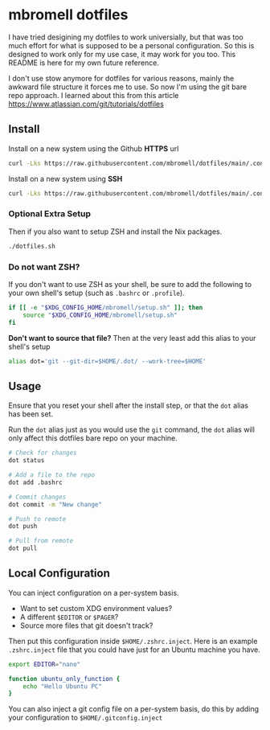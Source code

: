 # mbromell dotfiles

I have tried desigining my dotfiles to work universially, but that was too much
effort for what is supposed to be a personal configuration. So this is designed
to work only for my use case, it may work for you too. This README is here for
my own future reference.

I don't use stow anymore for dotfiles for various reasons, mainly the awkward
file structure it forces me to use. So now I'm using the git bare repo approach.
I learned about this from this article https://www.atlassian.com/git/tutorials/dotfiles

## Install

Install on a new system using the Github **HTTPS** url

```bash
curl -Lks https://raw.githubusercontent.com/mbromell/dotfiles/main/.config/mbromell/install.sh | /bin/bash -s https
```

Install on a new system using **SSH**

```bash
curl -Lks https://raw.githubusercontent.com/mbromell/dotfiles/main/.config/mbromell/install.sh | /bin/bash
```

### Optional Extra Setup

Then if you also want to setup ZSH and install the Nix packages.

```bash
./dotfiles.sh
```

### Do not want ZSH?

If you don't want to use ZSH as your shell, be sure to add the following to your
own shell's setup (such as `.bashrc` or `.profile`).

```bash
if [[ -e "$XDG_CONFIG_HOME/mbromell/setup.sh" ]]; then
    source "$XDG_CONFIG_HOME/mbromell/setup.sh"
fi
```

**Don't want to source that file?** Then at the very least add this alias to
your shell's setup

```bash
alias dot='git --git-dir=$HOME/.dot/ --work-tree=$HOME'
```

## Usage

Ensure that you reset your shell after the install step, or that the `dot` alias
has been set.

Run the `dot` alias just as you would use the `git` command, the `dot` alias
will only affect this dotfiles bare repo on your machine.

```bash
# Check for changes
dot status

# Add a file to the repo
dot add .bashrc

# Commit changes
dot commit -m "New change"

# Push to remote
dot push

# Pull from remote
dot pull
```

## Local Configuration

You can inject configuration on a per-system basis.

- Want to set custom XDG environment values?
- A different `$EDITOR` or `$PAGER`?
- Source more files that git doesn't track?

Then put this configuration inside `$HOME/.zshrc.inject`. Here is an example
`.zshrc.inject` file that you could have just for an Ubuntu machine you have.

```bash
export EDITOR="nano"

function ubuntu_only_function {
    echo "Hello Ubuntu PC"
}
```

You can also inject a git config file on a per-system basis, do this by adding
your configuration to `$HOME/.gitconfig.inject`
